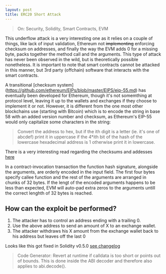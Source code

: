 ```yaml
---
layout: post
title: ERC20 Short Attack
---
```

> On: Security, Solidity, Smart Contracts, EVM

This underflow attack is a very interesting one as it relies on a couple of things, like lack of input validation, Ethereum not ~~implementing~~ enforcing checksum on addresses, and finally the way the EVM adds 0 for a missing byte, packs together the method call and the arguments.
This type of attack has never been observed in the wild, but is theoretically possible nonetheless. It is important to note that smart contracts cannot be attacked in this manner, but 3rd party (offchain) software that interacts with the smart contracts.

A transitional [checksum system] (https://github.com/ethereum/EIPs/blob/master/EIPS/eip-55.md) has eventually been developed for Ethereum, though it's not somemthing at protocol level, leaving it up to the wallets and exchanges if they choose to implement it or not.
However, it is different from the one most other blockchains use (starting with Bitcoin) which is to encode the string in base 58 with an added version number and checksum, as Ethereum's EIP-55 would only capitalize some characters in the string:
> Convert the address to hex, but if the ith digit is a letter (ie. it's one of abcdef) print it in uppercase if the 4*ith bit of the hash of the lowercase hexadecimal address is 1 otherwise print it in lowercase.

There is a very interesting read regarding the checksums and addesses [here](https://ethereum.stackexchange.com/questions/267/why-dont-ethereum-addresses-have-checksums/274#274)

In a contract-invocation transaction the function hash signature, alongside the arguments, are orderly encoded in the input field. The first four bytes specify callee function and the rest of the arguments are arranged in chunks of 32 bytes.
If the lengt of the encoded arguments happens to be less than expected, EVM will auto-pad extra zeros to the arguments untill the correct lenghth of 32 bytes is reached.

## How can the exploit be performed?
1. The attacker has to control an address ending with a trailing 0.
2. Use the above address to send an amount of X to an exchange wallet.
3. The attacker withdraws his X amount from the exchange wallet back to his address but leaves off the last 0

Looks like this got fixed in Solidity v0.5.0 [see changelog](https://github.com/ethereum/solidity/blob/v0.5.0/Changelog.md)
> Code Generator: Revert at runtime if calldata is too short or points out of bounds. This is done inside the ABI decoder and therefore also applies to abi.decode().
